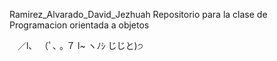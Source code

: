 Ramirez_Alvarado_David_Jezhuah
Repositorio para la clase de Programacion orientada a objetos

ㅤ／l、
（ﾟ､ ｡ ７
l~ ヽﾉｼ
じじと)੭

